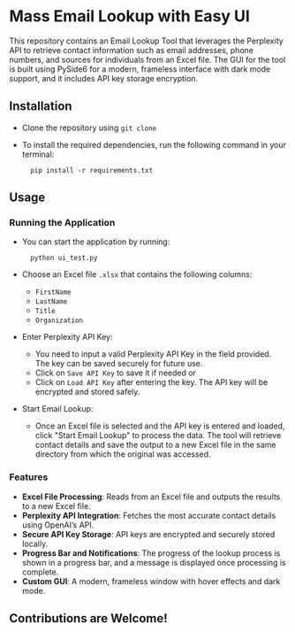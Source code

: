 # Mass Email Lookup with Easy UI
This repository contains an Email Lookup Tool that leverages the Perplexity API to retrieve contact information such as email addresses, phone numbers, and sources for individuals from an Excel file. The GUI for the tool is built using PySide6 for a modern, frameless interface with dark mode support, and it includes API key storage encryption.

## Installation
* Clone the repository using `git clone`
* To install the required dependencies, run the following command in your terminal:

        pip install -r requirements.txt

## Usage
### Running the Application
* You can start the application by running:

        python ui_test.py

* Choose an Excel file `.xlsx` that contains the following columns:
  * `FirstName`
  * `LastName`
  * `Title`
  * `Organization`
* Enter Perplexity API Key:
  * You need to input a valid Perplexity API Key in the field provided. The key can be saved securely for future use.
  * Click on `Save API Key` to save it if needed or
  * Click on `Load API Key` after entering the key. The API key will be encrypted and stored safely.
* Start Email Lookup:
  * Once an Excel file is selected and the API key is entered and loaded, click "Start Email Lookup" to process the data. The tool will retrieve contact details and save the output to a new Excel file in the same directory from which the original was accessed.

### Features
* **Excel File Processing**: Reads from an Excel file and outputs the results to a new Excel file.
* **Perplexity API Integration**: Fetches the most accurate contact details using OpenAI’s API.
* **Secure API Key Storage**: API keys are encrypted and securely stored locally.
* **Progress Bar and Notifications**: The progress of the lookup process is shown in a progress bar, and a message is displayed once processing is complete.
* **Custom GUI**: A modern, frameless window with hover effects and dark mode.

## Contributions are Welcome!
